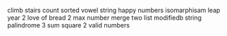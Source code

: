 climb stairs
count sorted vowel string
happy numbers
isomarphisam
leap year 2
love of bread 2
max number
merge two list
modifiedb string
palindrome 3
sum square 2
valid numbers
